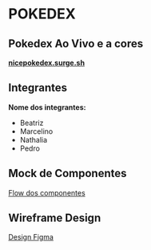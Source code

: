 # POKEDEX

## Pokedex Ao Vivo e a cores

**[nicepokedex.surge.sh](https://nicepokedex.surge.sh)**

## Integrantes

**Nome dos integrantes:**

- Beatriz
- Marcelino
- Nathalia
- Pedro

## Mock de Componentes

[Flow dos componentes](https://whimsical.com/pokedex-78Kr2UVCACKbNZKuoMLqqp)

## Wireframe Design

[Design Figma](https://www.figma.com/file/CrM78q7Euv4Qnquzuzk577/Pokedex?node-id=0%3A1)
